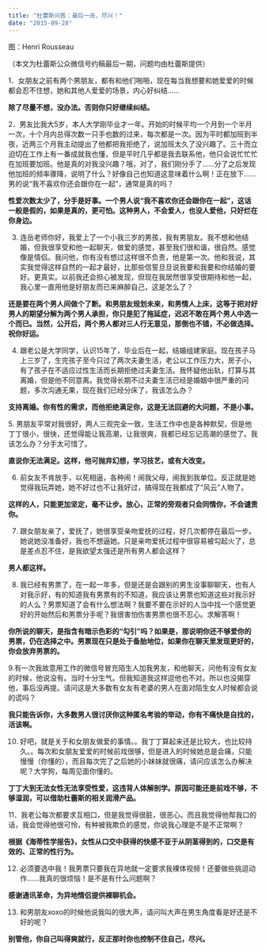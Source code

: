 ```yaml
---
title: "杜蕾斯问答：最后一击，尽兴！"
date: "2015-09-28"
---
```


图：Henri Rousseau

（本文为杜蕾斯公众微信号约稿最后一期，问题均由杜蕾斯提供）

1．女朋友之前有两个男朋友，都有和他们啪啪，现在每当我想要和她爱爱的时候都会忍不住想，她和其他人爱爱的场景，内心好纠结……

**除了尽量不想，没办法。否则你只好继续纠结。**

2．男友比我大5岁，本人大学刚毕业才一年。开始的时候平均一个月到一个半月一次，十个月内总得次数一只手也数的过来，每次都是一次。因为平时都加班到半夜，近两三个月我主动提出了他都把我拒绝了，说加班太久了没兴趣了。三十而立迫切在工作上有一番成就我也懂，但是平时几乎都是我去联系他，他只会说忙忙忙在加班要加班。他是真的对我没兴趣？哦，对了，我们刚分手了……分了之后发现他加班的频率骤降，说明了什么？好像自己也知道这意味着什么啊！正在放下……男的说“我不喜欢你还会跟你在一起”，通常是真的吗？

**性爱次数太少了，分手是好事。一个男人说“我不喜欢你还会跟你在一起”，这话一般是假的，如果是真的，更可怕。这种男人，不会爱人，也没人爱他，只好烂在你身边。**

3. 连岳老师你好，我爱上了一个小我三岁的男孩，我有男朋友。我不想和他结婚，但我很享受和他一起聊天，做爱的感觉，甚至我们很和谐，很自然。感觉像是情侣。我问他，你有没有想过这样很不负责，他是第一次。他和我说，其实我觉得这样自然的一起才最好，比那些信誓旦旦说我要和我要和你结婚的要好。更真实。以前我还会担心被发现，但现在我居然很享受很期待和他一起，我心里一直用他是好朋友而已来麻醉自己，这是怎么了？

**还是要在两个男人间做个了断。和男朋友规划未来，和男情人上床，这等于把对好男人的期望分解为两个男人承担，你只是犯了拖延症，迟迟不敢在两个男人中选一个而已。当然，公开后，两个男人都对三人行无意见，那倒也不错，不必做选择。祝你好运。**

4. 跟老公是大学同学，认识15年了，毕业后在一起，结婚组建家庭。现在孩子马上三岁了，生完孩子至今只过了两次夫妻生活，老公以工作压力大，房子小，有了孩子在不适应过性生活而长期拒绝过夫妻生活。我怀疑他出轨，打算与其离婚，但是他不同意离。我觉得长期不过夫妻生活已经是婚姻中很严重的问题，多次沟通无果，现在我们已经分床了，我该怎么办？

**支持离婚。你有性的需求，而他拒绝满足你，这是无法回避的大问题，不是小事。**

5\. 男朋友平常对我很好，两人三观完全一致，生活工作中也是各种默契，但是他丁丁很小，很快，还觉得能让我高潮，让我很爽，我都已经忘记高潮的感觉了。我该怎么办？分手太可惜了。

**直说你无法满足。这样，他可抛弃幻想，学习技艺，或有大改变。**

6. 前女友不肯放手，以死相逼，各种闹！闹我父母，闹我到我单位。反正就是她觉得我玩弄她，她不好过也不让我好过，搞得现在我都成了“风云”人物了。

**这样的人，只能更加坚定，毫不让步。放心，正常的旁观者只会同情你，不会谴责你。**

7. 跟女朋友亲了，爱抚了，她很享受亲吻爱抚的过程，好几次都停在最后一步。她说她没准备好，我也不想逼她。只是亲吻爱抚过程中很容易被勾起火了，总是差点忍不住，是我欲望太强还是所有男人都会这样？

**男人都这样。**

8. 我已经有男票了，在一起一年多，但是还是会跟别的男生没事聊聊天，也有人对我示好，有的知道我有男票有的不知道，我应该让男票也知道这些对我示好的人么？男票知道了会有什么想法啊？我要不要在示好的人当中找一个感觉更好的开始然后和男票分手呢？我很害怕伤害男票也很不忍心。求解答啊！

**你所说的聊天，是指含有暗示色彩的“勾引”吗？如果是，那说明你还不够爱你的男票，仍在选择之中。男票现在只是处于备胎地位，如果你在聊天里发现更好的，你会放弃男票的。**

9.有一次我故意用工作的微信号冒充陌生人加我男友，和他聊天，问他有没有女友的时候，他说没有。当时十分生气。但我知道我这样逗他也不对。所以也没揭穿他，事后没再提。请问这是大多数有女友有老婆的男人在面对陌生女人时候都会说的谎吗？

**我只能告诉你，大多数男人很讨厌你这种匿名考验的举动，你有不痛快是自找的，活该啊。**

10. 好吧，就是关于和女朋友做爱的事情。。我丁丁算起来还是比较大，也比较持久。。每次和女朋友爱爱的时候前戏很够，但是进入的时候她总是会痛，只能慢慢（你懂的），而且每次完了之后她的小妹妹就很痛，请问应该怎么办解决呢？大学狗，每周见面你懂的。

**丁丁大到无法女性无法享受性爱，这违背人体解剖学。原因可能还是前戏不够，不够湿润，可以借助杜蕾斯的相关润滑产品。**

11．我老公每次都要求互相口，但是我觉得很脏，很恶心。而且我觉得他帮我口的话，我会觉得他很可怜，有种被我欺负的感觉，你说我心理是不是不正常啊？

**根据《海蒂性学报告》，女性从口交中获得的快感不亚于从阴茎得到的，口交是有效的、正常的性行为。**

12. 必须要选中我！我男票只要我在异地就一定要求我裸体视频！还要做些挑逗动作……我真的很烦恼！是不是有什么问题啊？

**感谢通讯革命，为异地情侣提供裸聊机会。**

13. 和男朋友xoxo的时候他说我叫的很大声，请问叫大声在男生角度看是好还是不好的呢？

**别管他，你自己叫得爽就行，反正那时你也控制不住自己，尽兴。**

